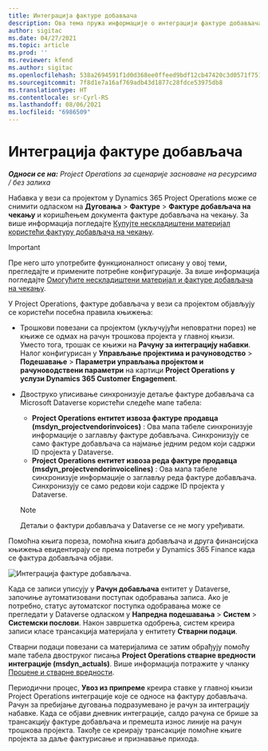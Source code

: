 ```yaml
---
title: Интеграција фактуре добављача
description: Ова тема пружа информације о интеграцији фактуре добављача у Project Operations.
author: sigitac
ms.date: 04/27/2021
ms.topic: article
ms.prod: ''
ms.reviewer: kfend
ms.author: sigitac
ms.openlocfilehash: 538a2694591f1d0d368ee0ffeed9bdf12cb47420c3d0571f75185fe433f23436
ms.sourcegitcommit: 7f8d1e7a16af769adb43d1877c28fdce53975db8
ms.translationtype: HT
ms.contentlocale: sr-Cyrl-RS
ms.lasthandoff: 08/06/2021
ms.locfileid: "6986509"
---
```

# <a name="vendor-invoice-integration"></a>Интеграција фактуре добављача

_**Односи се на:** Project Operations за сценарије засноване на ресурсима / без залиха_

Набавка у вези са пројектом у Dynamics 365 Project Operations може се снимити одласком на **Дуговања** > **Фактуре** > **Фактуре добављача на чекању** и коришћењем документа фактуре добављача на чекању. За више информација погледајте [Купујте нескладиштени материјал користећи фактуру добављача на чекању](../procurement/pending-vendor-invoices.md).

> [!IMPORTANT]
> Пре него што употребите функционалност описану у овој теми, прегледајте и примените потребне конфигурације. За више информација погледајте [Омогућите нескладиштени материјал и фактуре добављача на чекању](../procurement/configure-materials-nonstocked.md).

У Project Operations, фактуре добављача у вези са пројектом објављују се користећи посебна правила књижења:

- Трошкови повезани са пројектом (укључујући неповратни порез) не књиже се одмах на рачун трошкова пројекта у главној књизи. Уместо тога, трошак се књижи на **Рачуну за интеграцију набавки**. Налог конфигурисан у **Управљање пројектима и рачуноводство** > **Подешавање** > **Параметри управљања пројектом и рачуноводствени параметри** на картици **Project Operations у услузи Dynamics 365 Customer Engagement**.
- Двоструко уписивање синхронизује детаље фактуре добављача са Microsoft Dataverse користећи следеће мапе табела:

     - **Project Operations ентитет извоза фактуре продавца (msdyn_projectvendorinvoices)** : Ова мапа табеле синхронизује информације о заглављу фактуре добављача. Синхронизују се само фактуре добављача са најмање једним редом који садржи ID пројекта у Dataverse.
     - **Project Operations ентитет извоза реда фактуре продавца (msdyn_projectvendorinvoicelines)** : Ова мапа табеле синхронизује информације о заглављу реда фактуре добављача. Синхронизују се само редови који садрже ID пројекта у Dataverse.

     > [!NOTE]
     > Детаљи о фактури добављача у Dataverse се не могу уређивати.

Помоћна књига пореза, помоћна књига добављача и друга финансијска књижења евидентирају се према потреби у Dynamics 365 Finance када се фактура добављача објави.

![Интеграција фактуре добављача.](media/DW7VendorInvoice.png)

Када се записи уписују у **Рачун добављача** ентитет у Dataverse, започиње аутоматизовани поступак одобравања записа. Ако је потребно, статус аутоматског поступка одобравања може се прегледати у Dataverse одласком у **Напредна подешавања** > **Систем** > **Системски послови**. Након завршетка одобрења, систем креира записи класе трансакција материјала у ентитету **Стварни подаци**.

Стварни подаци повезани са материјалима се затим обрађују помоћу мапе табела двоструког писања **Project Operations стварне вредности интеграције (msdyn_actuals)**. Више информација потражите у чланку [Процене и стварне вредности](resource-dual-write-estimates-actuals.md).

Периодични процес, **Увоз из припреме** креира ставке у главној књизи Project Operations интеграције које се односе на фактуру добављача. Рачун за пребијање дуговања подразумевано је рачун за интеграцију набавке. Када се објави дневник интеграције, салдо рачуна се брише за трансакцију фактуре добављача и премешта износ линије на рачун трошкова пројекта. Такође се креирају трансакције помоћне књиге пројекта за даље фактурисање и признавање прихода.
